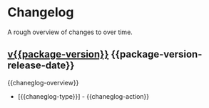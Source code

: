 <!-- Written by Alexander Holman 19/08/2019 -->
<!--
This file contains a list of all changes made to a system since it's introduction. It is written to be used with most 
internal projects, but as per the other documents feel free to adapt it to fit your needs, adding, modifying and 
removing as necessary.
In the event that it is added to an existing repository, (unless a full desscription is feasable) simply start with the 
current version.
-->

# Changelog
A rough overview of changes to over time.

<!-- EXAMPLE START -->
## [v{{package-version}}](https://github.com/alexanderholman/{{repo-name}}/releases/tag/v{{package-version}}) {{package-version-release-date}}
{{chaneglog-overview}}
* [{{chaneglog-type}}] - {{chaneglog-action}}
<!--  EXAMPLE END -->